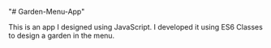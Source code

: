 "# Garden-Menu-App" 
<p> This is an app I designed using JavaScript. I developed it using ES6 Classes to design a garden in the menu.  </p>
